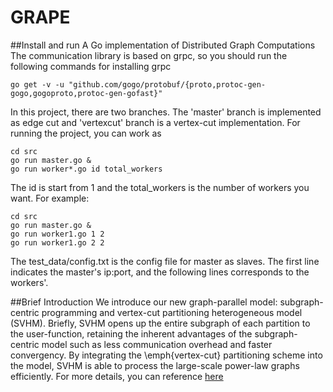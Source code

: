# GRAPE
##Install and run
A Go implementation of Distributed Graph Computations
The communication library is based on grpc, so you should run the following commands for installing grpc
```
go get -v -u "github.com/gogo/protobuf/{proto,protoc-gen-gogo,gogoproto,protoc-gen-gofast}"
```
In this project, there are two branches. The 'master' branch is implemented as edge cut and 'vertexcut' branch is a vertex-cut implementation.
For running the project, you can work as
```
cd src
go run master.go &
go run worker*.go id total_workers
```
The id is start from 1 and the total_workers is the number of workers you want.
For example:
```
cd src
go run master.go &
go run worker1.go 1 2
go run worker1.go 2 2
```
The test_data/config.txt is the config file for master as slaves.
The first line indicates the master's ip:port, and the following lines corresponds to the workers'.

##Brief Introduction
We introduce our new graph-parallel model: subgraph-centric programming and vertex-cut partitioning heterogeneous model (SVHM).
Briefly, SVHM opens up the entire subgraph of each partition to the user-function, retaining the inherent advantages of the subgraph-centric model such as less communication overhead and faster convergency.
By integrating the \emph{vertex-cut} partitioning scheme into the model, SVHM is able to process the large-scale power-law graphs efficiently.
For more details, you can reference [here](https://arxiv.org/abs/1812.04380)